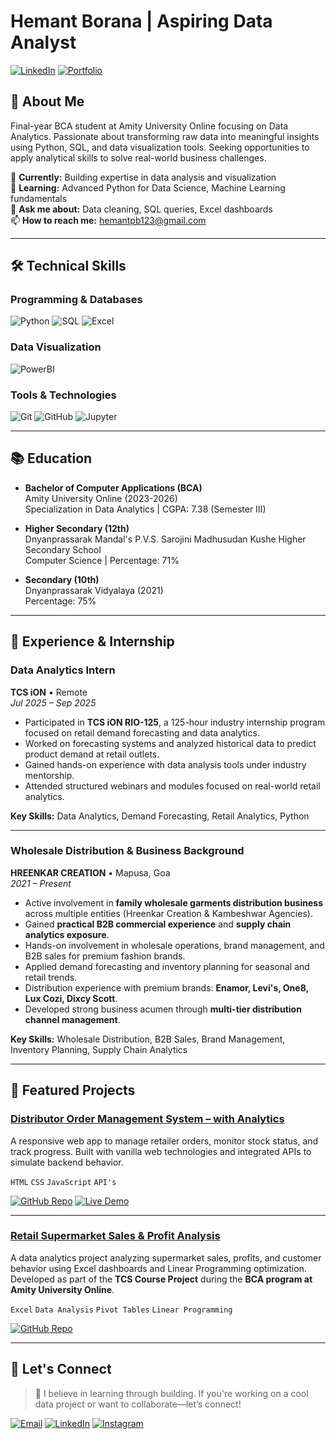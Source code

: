 # Hemant Borana | Aspiring Data Analyst

[![LinkedIn](https://img.shields.io/badge/LinkedIn-0077B5?style=for-the-badge&logo=linkedin&logoColor=white)](https://www.linkedin.com/in/hemant-parasmal-borana-17a742289)
[![Portfolio](https://img.shields.io/badge/Portfolio-%23000000.svg?style=for-the-badge&logo=firefox&logoColor=#FF7139)](https://hemantborana.github.io/Portfolio/)

## 👋 About Me
Final-year BCA student at Amity University Online focusing on Data Analytics. Passionate about transforming raw data into meaningful insights using Python, SQL, and data visualization tools. Seeking opportunities to apply analytical skills to solve real-world business challenges.

🔭 **Currently:** Building expertise in data analysis and visualization  
🌱 **Learning:** Advanced Python for Data Science, Machine Learning fundamentals  
💬 **Ask me about:** Data cleaning, SQL queries, Excel dashboards  
📫 **How to reach me:** hemantpb123@gmail.com  

---

## 🛠 Technical Skills

### Programming & Databases
![Python](https://img.shields.io/badge/Python-3776AB?style=for-the-badge&logo=python&logoColor=white)
![SQL](https://img.shields.io/badge/SQL-4479A1?style=for-the-badge&logo=mysql&logoColor=white)
![Excel](https://img.shields.io/badge/Excel-217346?style=for-the-badge&logo=microsoft-excel&logoColor=white)

### Data Visualization
![PowerBI](https://img.shields.io/badge/PowerBI-F2C811?style=for-the-badge&logo=powerbi&logoColor=black)

### Tools & Technologies
![Git](https://img.shields.io/badge/Git-F05032?style=for-the-badge&logo=git&logoColor=white)
![GitHub](https://img.shields.io/badge/GitHub-181717?style=for-the-badge&logo=github&logoColor=white)
![Jupyter](https://img.shields.io/badge/Jupyter-F37626?style=for-the-badge&logo=jupyter&logoColor=white)

---

## 📚 Education
- **Bachelor of Computer Applications (BCA)**  
  Amity University Online (2023-2026)  
  Specialization in Data Analytics | CGPA: 7.38 (Semester III)  

- **Higher Secondary (12th)**  
  Dnyanprassarak Mandal's P.V.S. Sarojini Madhusudan Kushe Higher Secondary School  
  Computer Science | Percentage: 71%  

- **Secondary (10th)**  
  Dnyanprassarak Vidyalaya (2021)  
  Percentage: 75%  

---

## 💼 Experience & Internship

### Data Analytics Intern  
**TCS iON** • Remote  
*Jul 2025 – Sep 2025*  

- Participated in **TCS iON RIO-125**, a 125-hour industry internship program focused on retail demand forecasting and data analytics.  
- Worked on forecasting systems and analyzed historical data to predict product demand at retail outlets.  
- Gained hands-on experience with data analysis tools under industry mentorship.  
- Attended structured webinars and modules focused on real-world retail analytics.  

**Key Skills:** Data Analytics, Demand Forecasting, Retail Analytics, Python  

---

### Wholesale Distribution & Business Background  
**HREENKAR CREATION** • Mapusa, Goa  
*2021 – Present*  

- Active involvement in **family wholesale garments distribution business** across multiple entities (Hreenkar Creation & Kambeshwar Agencies).  
- Gained **practical B2B commercial experience** and **supply chain analytics exposure**.  
- Hands-on involvement in wholesale operations, brand management, and B2B sales for premium fashion brands.  
- Applied demand forecasting and inventory planning for seasonal and retail trends.  
- Distribution experience with premium brands: **Enamor, Levi's, One8, Lux Cozi, Dixcy Scott**.  
- Developed strong business acumen through **multi-tier distribution channel management**.  

**Key Skills:** Wholesale Distribution, B2B Sales, Brand Management, Inventory Planning, Supply Chain Analytics  

---

## 📂 Featured Projects

### [Distributor Order Management System – with Analytics](https://hemantborana.github.io/D-OMS/)
A responsive web app to manage retailer orders, monitor stock status, and track progress. Built with vanilla web technologies and integrated APIs to simulate backend behavior.

`HTML` `CSS` `JavaScript` `API's`

[![GitHub Repo](https://img.shields.io/badge/GitHub%20Repo-181717?style=for-the-badge&logo=github&logoColor=white)](https://github.com/hemantborana/D-OMS)
[![Live Demo](https://img.shields.io/badge/Live%20Demo-000000?style=for-the-badge&logo=google-chrome&logoColor=white)](https://hemantborana.github.io/D-OMS/)

---

### [Retail Supermarket Sales & Profit Analysis](https://github.com/hemantborana/RetailSupermarketAnalytics)
A data analytics project analyzing supermarket sales, profits, and customer behavior using Excel dashboards and Linear Programming optimization.  
Developed as part of the **TCS Course Project** during the **BCA program at Amity University Online**.  

`Excel` `Data Analysis` `Pivot Tables` `Linear Programming`

[![GitHub Repo](https://img.shields.io/badge/GitHub%20Repo-181717?style=for-the-badge&logo=github&logoColor=white)](https://github.com/hemantborana/RetailSupermarketAnalytics)

---

## 🤝 Let's Connect
> 🚀 I believe in learning through building. If you're working on a cool data project or want to collaborate—let’s connect!

[![Email](https://img.shields.io/badge/Email-D14836?style=for-the-badge&logo=gmail&logoColor=white)](mailto:hemantpb123@gmail.com)
[![LinkedIn](https://img.shields.io/badge/LinkedIn-0077B5?style=for-the-badge&logo=linkedin&logoColor=white)](https://www.linkedin.com/in/hemant-parasmal-borana-17a742289)
[![Instagram](https://img.shields.io/badge/Instagram-E4405F?style=for-the-badge&logo=instagram&logoColor=white)](https://www.instagram.com/hemant_borana_/)
